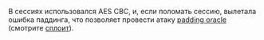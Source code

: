 В сессиях использовался AES CBC, и, если поломать сессию, вылетала ошибка паддинга, что
позволяет провести атаку [padding oracle](https://habr.com/ru/post/247527/) (смотрите [сплоит](sploit/sploit.py)).

